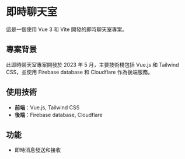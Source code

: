 # 即時聊天室

這是一個使用 Vue 3 和 Vite 開發的即時聊天室專案。

## 專案背景

此即時聊天室專案開發於 2023 年 5 月，主要技術棧包括 Vue.js 和 Tailwind CSS，並使用 Firebase database 和 Cloudflare 作為後端服務。

## 使用技術

- **前端**：Vue.js, Tailwind CSS
- **後端**：Firebase database, Cloudflare

## 功能

- 即時消息發送和接收


